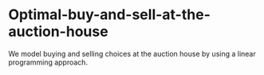 # Optimal-buy-and-sell-at-the-auction-house
We model buying and selling choices at the auction house by using a linear programming approach.
